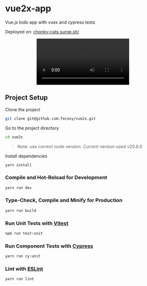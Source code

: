 # vue2x-app

Vue.js todo app with vuex and cypress tests

Deployed on: [chonky-cats.surge.sh/](https://chonky-cats.surge.sh/)

<div align="center" >
  <video src="https://github.com/fecony/vue2x/assets/36774784/530dd7b9-4d6a-4129-a120-7dab68d02431" />
</div>

## Project Setup

Clone the project

```sh
git clone git@github.com:fecony/vue2x.git
```

Go to the project directory

```bash
cd vue2x
```

> Note: use correct node version. Current version used v20.6.0

Install dependencies

```sh
yarn install
```

### Compile and Hot-Reload for Development

```sh
yarn run dev
```

### Type-Check, Compile and Minify for Production

```sh
yarn run build
```

### Run Unit Tests with [Vitest](https://vitest.dev/)

```sh
npm run test:unit
```

### Run Component Tests with [Cypress](https://www.cypress.io/)

```sh
yarn run cy:unit
```

### Lint with [ESLint](https://eslint.org/)

```sh
yarn run lint
```
